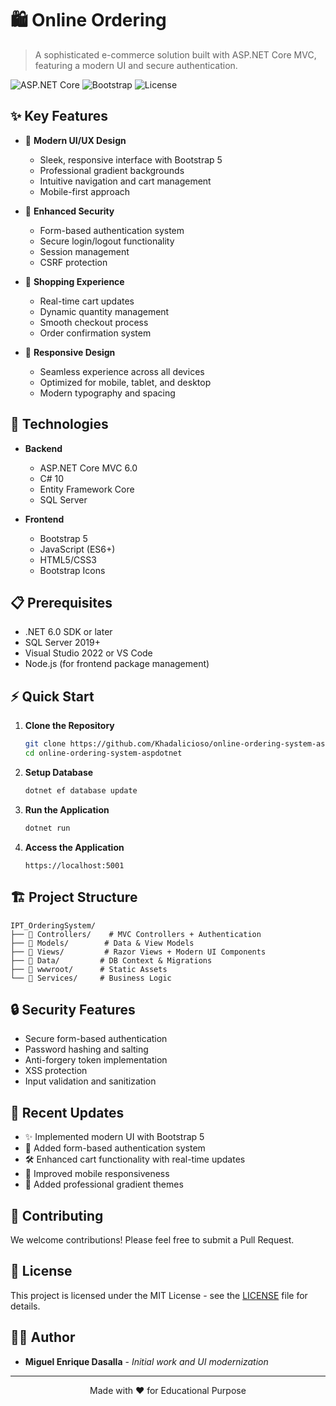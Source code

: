 # 🛍️ Online Ordering 

> A sophisticated e-commerce solution built with ASP.NET Core MVC, featuring a modern UI and secure authentication.

![ASP.NET Core](https://img.shields.io/badge/ASP.NET%20Core-6.0-blue)
![Bootstrap](https://img.shields.io/badge/Bootstrap-5.0-purple)
![License](https://img.shields.io/badge/license-MIT-green)

## ✨ Key Features

- 🎨 **Modern UI/UX Design**
  - Sleek, responsive interface with Bootstrap 5
  - Professional gradient backgrounds
  - Intuitive navigation and cart management
  - Mobile-first approach

- 🔐 **Enhanced Security**
  - Form-based authentication system
  - Secure login/logout functionality
  - Session management
  - CSRF protection

- 🛒 **Shopping Experience**
  - Real-time cart updates
  - Dynamic quantity management
  - Smooth checkout process
  - Order confirmation system

- 📱 **Responsive Design**
  - Seamless experience across all devices
  - Optimized for mobile, tablet, and desktop
  - Modern typography and spacing

## 🚀 Technologies

- **Backend**
  - ASP.NET Core MVC 6.0
  - C# 10
  - Entity Framework Core
  - SQL Server

- **Frontend**
  - Bootstrap 5
  - JavaScript (ES6+)
  - HTML5/CSS3
  - Bootstrap Icons

## 📋 Prerequisites

- .NET 6.0 SDK or later
- SQL Server 2019+
- Visual Studio 2022 or VS Code
- Node.js (for frontend package management)

## ⚡ Quick Start

1. **Clone the Repository**
   ```bash
   git clone https://github.com/Khadalicioso/online-ordering-system-aspdotnet.git
   cd online-ordering-system-aspdotnet
   ```

2. **Setup Database**
   ```bash
   dotnet ef database update
   ```

3. **Run the Application**
   ```bash
   dotnet run
   ```

4. **Access the Application**
   ```
   https://localhost:5001
   ```

## 🏗️ Project Structure

```
IPT_OrderingSystem/
├── 📁 Controllers/    # MVC Controllers + Authentication
├── 📁 Models/        # Data & View Models
├── 📁 Views/         # Razor Views + Modern UI Components
├── 📁 Data/         # DB Context & Migrations
├── 📁 wwwroot/      # Static Assets
└── 📁 Services/     # Business Logic
```

## 🔒 Security Features

- Secure form-based authentication
- Password hashing and salting
- Anti-forgery token implementation
- XSS protection
- Input validation and sanitization

## 🎯 Recent Updates

- ✨ Implemented modern UI with Bootstrap 5
- 🔐 Added form-based authentication system
- 🛠️ Enhanced cart functionality with real-time updates
- 📱 Improved mobile responsiveness
- 🎨 Added professional gradient themes

## 🤝 Contributing

We welcome contributions! Please feel free to submit a Pull Request.

## 📝 License

This project is licensed under the MIT License - see the [LICENSE](LICENSE) file for details.

## 👨‍💻 Author

- **Miguel Enrique Dasalla** - *Initial work and UI modernization*

---

<p align="center">
  Made with ❤️ for Educational Purpose
</p>
